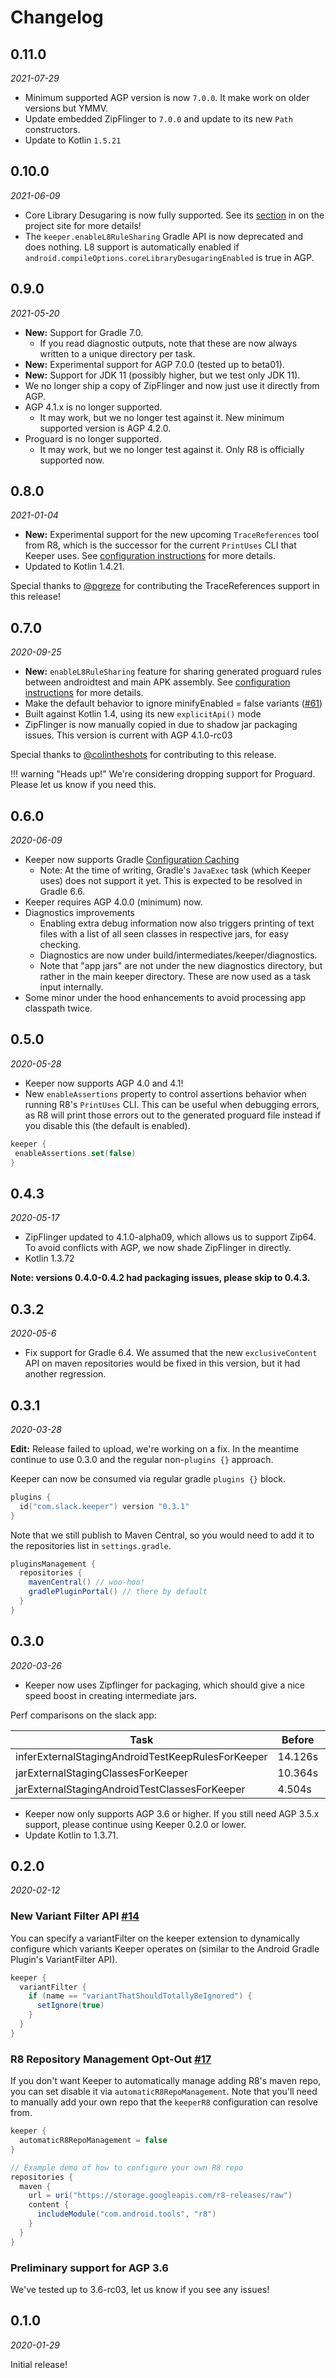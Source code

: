 Changelog
=========

0.11.0
------

_2021-07-29_

* Minimum supported AGP version is now `7.0.0`. It make work on older versions but YMMV.
* Update embedded ZipFlinger to `7.0.0` and update to its new `Path` constructors.
* Update to Kotlin `1.5.21`

0.10.0
------

_2021-06-09_

* Core Library Desugaring is now fully supported. See its
[section](https://slackhq.github.io/keeper/#core-library-desugaring-l8-support) in on the project
site for more details!
* The `keeper.enableL8RuleSharing` Gradle API is now deprecated and does nothing. L8 support is
automatically enabled if `android.compileOptions.coreLibraryDesugaringEnabled` is true in AGP.

0.9.0
-----

_2021-05-20_

* **New:** Support for Gradle 7.0.
  * If you read diagnostic outputs, note that these are now always written to a unique directory per task.
* **New:** Experimental support for AGP 7.0.0 (tested up to beta01).
* **New:** Support for JDK 11 (possibly higher, but we test only JDK 11).
* We no longer ship a copy of ZipFlinger and now just use it directly from AGP.
* AGP 4.1.x is no longer supported.
  * It may work, but we no longer test against it. New minimum supported version is AGP 4.2.0.
* Proguard is no longer supported.
  * It may work, but we no longer test against it. Only R8 is officially supported now.

0.8.0
-----

_2021-01-04_

* **New:** Experimental support for the new upcoming `TraceReferences` tool from R8, which is the
successor for the current `PrintUses` CLI that Keeper uses. See [configuration instructions](https://slackhq.github.io/keeper/configuration/#tracereferences) for more details.
* Updated to Kotlin 1.4.21.

Special thanks to [@pgreze](https://github.com/pgreze) for contributing the TraceReferences support in this release!

0.7.0
-----

_2020-09-25_

* **New:** `enableL8RuleSharing` feature for sharing generated proguard rules between androidtest and main APK assembly. See [configuration instructions](https://slackhq.github.io/keeper/configuration/#l8-rule-sharing) for more details.
* Make the default behavior to ignore minifyEnabled = false variants ([#61](https://github.com/slackhq/keeper/pull/61))
* Built against Kotlin 1.4, using its new `explicitApi()` mode
* ZipFlinger is now manually copied in due to shadow jar packaging issues. This version is current with AGP 4.1.0-rc03

Special thanks to [@colintheshots](https://github.com/colintheshots) for contributing to this release.

!!! warning "Heads up!"
    We're considering dropping support for Proguard. Please let us know if you need this.

0.6.0
-----

_2020-06-09_

* Keeper now supports Gradle [Configuration Caching](https://docs.gradle.org/6.5-rc-1/userguide/configuration_cache.html)
  * Note: At the time of writing, Gradle's `JavaExec` task (which Keeper uses) does not support it yet. This is expected to be resolved in Gradle 6.6.
* Keeper requires AGP 4.0.0 (minimum) now.
* Diagnostics improvements
  * Enabling extra debug information now also triggers printing of text files with a list of all seen classes in respective jars, for easy checking.
  * Diagnostics are now under build/intermediates/keeper/diagnostics.
  * Note that "app jars" are not under the new diagnostics directory, but rather in the main keeper directory. These are now used as a task input internally.
* Some minor under the hood enhancements to avoid processing app classpath twice.

0.5.0
-----

_2020-05-28_

* Keeper now supports AGP 4.0 and 4.1!
* New `enableAssertions` property to control assertions behavior when running R8's `PrintUses` CLI.
This can be useful when debugging errors, as R8 will print those errors out to the generated proguard
file instead if you disable this (the default is enabled).

```kotlin
keeper {
 enableAssertions.set(false)
}
```

0.4.3
-----

_2020-05-17_

* ZipFlinger updated to 4.1.0-alpha09, which allows us to support Zip64. To avoid conflicts with AGP,
we now shade ZipFlinger in directly.
* Kotlin 1.3.72

**Note: versions 0.4.0-0.4.2 had packaging issues, please skip to 0.4.3.**

0.3.2
-----

_2020-05-6_

* Fix support for Gradle 6.4. We assumed that the new `exclusiveContent` API on maven repositories
would be fixed in this version, but it had another regression.

0.3.1
-----

_2020-03-28_

**Edit:** Release failed to upload, we're working on a fix. In the meantime continue to use 0.3.0
and the regular non-`plugins {}` approach.

Keeper can now be consumed via regular gradle `plugins {}` block.

```kotlin
plugins {
  id("com.slack.keeper") version "0.3.1"
}
```

Note that we still publish to Maven Central, so you would need to add it to the repositories list
in `settings.gradle`.

```gradle
pluginsManagement {
  repositories {
    mavenCentral() // woo-hoo!
    gradlePluginPortal() // there by default
  }
}
```

0.3.0
-----

_2020-03-26_

* Keeper now uses Zipflinger for packaging, which should give a nice speed boost in creating
intermediate jars.

Perf comparisons on the slack app:

| Task | Before | After |
|-|--------|-------|
| inferExternalStagingAndroidTestKeepRulesForKeeper | 14.126s | 11.138s |
| jarExternalStagingClassesForKeeper | 10.364s | 6.347s |
| jarExternalStagingAndroidTestClassesForKeeper | 4.504s | 2.609s |
 
* Keeper now only supports AGP 3.6 or higher. If you still need AGP 3.5.x support, please continue
using Keeper 0.2.0 or lower.
* Update Kotlin to 1.3.71.

0.2.0
-----

_2020-02-12_

### New Variant Filter API [#14](https://github.com/slackhq/keeper/pull/14)
You can specify a variantFilter on the keeper extension to dynamically configure which variants Keeper 
operates on (similar to the Android Gradle Plugin's VariantFilter API).

```groovy
keeper {
  variantFilter {
    if (name == "variantThatShouldTotallyBeIgnored") {
      setIgnore(true)
    }
  }
}
```

### R8 Repository Management Opt-Out [#17](https://github.com/slackhq/keeper/pull/17)
If you don't want Keeper to automatically manage adding R8's maven repo, you can set disable it via 
`automaticR8RepoManagement`. Note that you'll need to manually add your own repo that the `keeperR8` 
configuration can resolve from.

```groovy
keeper {
  automaticR8RepoManagement = false
}

// Example demo of how to configure your own R8 repo
repositories {
  maven {
    url = uri("https://storage.googleapis.com/r8-releases/raw")
    content {
      includeModule("com.android.tools", "r8")
    }
  }
}
```

### Preliminary support for AGP 3.6

We've tested up to 3.6-rc03, let us know if you see any issues!

0.1.0
-----

_2020-01-29_

Initial release!
